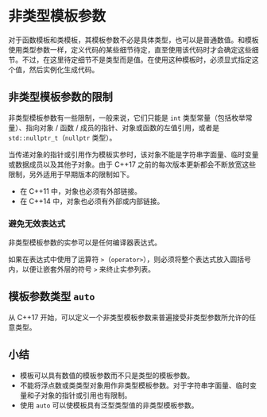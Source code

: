 # 非类型模板参数

对于函数模板和类模板，其模板参数不必是具体类型，也可以是普通数值。和模板使用类型参数一样，定义代码的某些细节待定，直至使用该代码时才会确定这些细节。不过，在这里待定细节不是类型而是值。在使用这种模板时，必须显式指定这个值，然后实例化生成代码。

## 非类型模板参数的限制

非类型模板参数有一些限制，一般来说，它们只能是 `int` 类型常量（包括枚举常量）、指向对象 / 函数 / 成员的指针、对象或函数的左值引用，或者是 `std::nullptr_t`（`nullptr` 类型）。

当传递对象的指针或引用作为模板实参时，该对象不能是字符串字面量、临时变量或数据成员以及其他子对象。由于 C++17 之前的每次版本更新都会不断放宽这些限制，另外适用于早期版本的限制如下。

- 在 C++11 中，对象也必须有外部链接。
- 在 C++14 中，对象也必须有外部或内部链接。

### 避免无效表达式

非类型模板参数的实参可以是任何编译器表达式。

如果在表达式中使用了运算符 `>`（`operator>`），则必须将整个表达式放入圆括号内，以便让嵌套外层的符号 `>` 来终止实参列表。

## 模板参数类型 `auto`

从 C++17 开始，可以定义一个非类型模板参数来普遍接受非类型参数所允许的任意类型。

## 小结

- 模板可以具有数值的模板参数而不只是类型的模板参数。
- 不能将浮点数或类类型对象用作非类型模板参数。对于字符串字面量、临时变量和子对象的指针或引用也有限制。
- 使用 `auto` 可以使模板具有泛型类型值的非类型模板参数。
